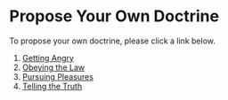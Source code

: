 # Propose Your Own Doctrine
To propose your own doctrine, please click a link below.<br>
1. [Getting Angry](https://beta.deepnote.org/launch?template=data-science&url=https%3A%2F%2Fgithub.com%2Fpapero2%2Fancient_philosophy%2Fblob%2Fmaster%2F1_Getting_Angry.ipynb)
2. [Obeying the Law](https://beta.deepnote.org/launch?template=data-science&url=https%3A%2F%2Fgithub.com%2Fpapero2%2Fancient_philosophy%2Fblob%2Fmaster%2F2_Obeying_the_Law.ipynb)
3. [Pursuing Pleasures](https://beta.deepnote.org/launch?template=data-science&url=https%3A%2F%2Fgithub.com%2Fpapero2%2Fancient_philosophy%2Fblob%2Fmaster%2F3_Pursuing_Pleasures.ipynb)
4. [Telling the Truth](https://beta.deepnote.org/launch?template=data-science&url=https%3A%2F%2Fgithub.com%2Fpapero2%2Fancient_philosophy%2Fblob%2Fmaster%2F4_Telling_the-Truth.ipynb)
